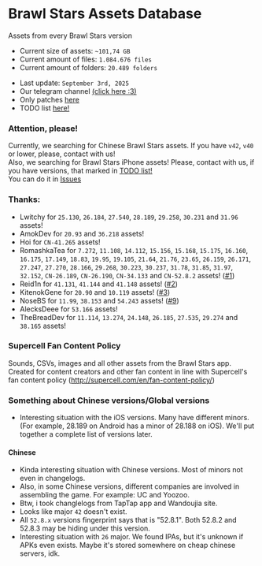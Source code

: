 # Brawl Stars Assets Database
Assets from every Brawl Stars version

* Current size of assets: `~101,74 GB`
* Current amount of files: `1.084.676 files` 
* Current amount of folders: `20.489 folders` 
<!--
holy shit why so many
-->
* Last update: `September 3rd, 2025`
* Our telegram channel [(click here :3)](https://t.me/bsdatabase)
* Only patches [here](https://github.com/tailsjs/brawl-stars-patches)
* TODO list [here!](./TODO.md)

### Attention, please!
Currently, we searching for Chinese Brawl Stars assets. If you have `v42`, `v40` or lower, please, contact with us!<br>
Also, we searching for Brawl Stars iPhone assets! Please, contact with us, if you have versions, that marked in [TODO list!](./TODO.md)<br>
You can do it in [Issues](https://github.com/tailsjs/brawl-stars-assets/issues/)

### Thanks:
* Lwitchy for `25.130`, `26.184`, `27.540`, `28.189`, `29.258`, `30.231` and `31.96` assets!
* AmokDev for `20.93` and `36.218` assets!
* Hoi for `CN-41.265` assets!
* RomashkaTea for `7.272`, `11.108`, `14.112`, `15.156`, `15.168`, `15.175`, `16.160`, `16.175`, `17.149`, `18.83`, `19.95`, `19.105`, `21.64`, `21.76`, `23.65`, `26.159`, `26.171`, `27.247`, `27.270`, `28.166`, `29.268`, `30.223`, `30.237`, `31.78`, `31.85`, `31.97`, `32.152`, `CN-26.189`, `CN-26.190`, `CN-34.133` and `CN-52.8.2` assets! ([#1](https://github.com/tailsjs/brawl-stars-assets/issues/1))
* Reid1n for `41.131`, `41.144` and `41.148` assets! ([#2](https://github.com/tailsjs/brawl-stars-assets/issues/2))
* KitenokGene for `20.90` and `10.119` assets! ([#3](https://github.com/tailsjs/brawl-stars-assets/issues/3))
* NoseBS for `11.99`, `38.153` and `54.243` assets! ([#9](https://github.com/tailsjs/brawl-stars-assets/issues/9))
* AlecksDeee for `53.166` assets!
* TheBreadDev for `11.114`, `13.274`, `24.148`, `26.185`, `27.535`, `29.274` and `38.165` assets!

### Supercell Fan Content Policy
Sounds, CSVs, images and all other assets from the Brawl Stars app. Created for content creators and other fan content in line with Supercell's fan content policy (http://supercell.com/en/fan-content-policy/)



### Something about Chinese versions/Global versions
* Interesting situation with the iOS versions. Many have different minors. (For example, 28.189 on Android has a minor of 28.188 on iOS). We'll put together a complete list of versions later.
#### Chinese
* Kinda interesting situation with Chinese versions. Most of minors not even in changelogs.
* Also, in some Chinese versions, different companies are involved in assembling the game. For example: UC and Yoozoo.
* Btw, i took changlelogs from TapTap app and Wandoujia site.
* Looks like major `42` doesn't exist.
* All `52.8.x` versions fingerprint says that is "52.8.1". Both 52.8.2 and 52.8.3 may be hiding under this version. 
* Interesting situation with `26` major. We found IPAs, but it's unknown if APKs even exists. Maybe it's stored somewhere on cheap chinese servers, idk.

